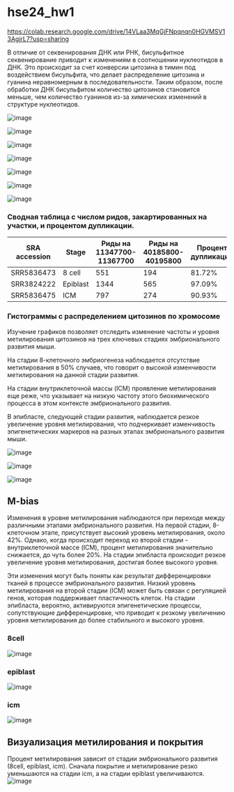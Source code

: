 # hse24_hw1
https://colab.research.google.com/drive/14VLaa3MqGjFNpqnqn0HGVMSV13AgjrL7?usp=sharing

В отличие от секвенирования ДНК или РНК, бисульфитное секвенирование приводит к изменениям в соотношении нуклеотидов в ДНК. Это происходит за счет конверсии цитозина в тимин под воздействием бисульфита, что делает распределение цитозина и гуанина неравномерным в последовательности. Таким образом, после обработки ДНК бисульфитом количество цитозинов становится меньше, чем количество гуанинов из-за химических изменений в структуре нуклеотидов.

![image](https://github.com/npoisoned/hse24_hw1/assets/90446751/3e3556ff-6c9c-4fc6-b5ac-a0571e061595)

![image](https://github.com/npoisoned/hse24_hw1/assets/90446751/02f88f27-be1f-45c7-91c9-969c1adc2bf1)

![image](https://github.com/npoisoned/hse24_hw1/assets/90446751/64b06f9e-ad0a-4bd8-819e-0524cdd12e2a)

![image](https://github.com/npoisoned/hse24_hw1/assets/90446751/0bc34e80-9eef-48fa-a1ef-93f6d7d8970b)

![image](https://github.com/npoisoned/hse24_hw1/assets/90446751/8d895d14-a166-4769-bfcf-c2acc76d7645)

![image](https://github.com/npoisoned/hse24_hw1/assets/90446751/a5d6530f-88a2-461f-9c87-b073a7e604e9)

![image](https://github.com/npoisoned/hse24_hw1/assets/90446751/ef8d2ff9-9517-4a02-99be-358da545026d)

### Сводная таблица с числом ридов, закартированных на участки, и процентом дупликации.

| SRA accession | Stage    | Риды на 11347700-11367700 | Риды на 40185800-40195800 | Процент дупликаций |
| - | - |---------------------------|---------------------------|--------------------|
| SRR5836473 | 8 cell   | 551                       | 194                       | 81.72%             |
| SRR3824222 | Epiblast | 1344                      | 565                       | 97.09%             |
| SRR5836475 | ICM      | 797                       | 274                       | 90.93%             |

### Гистограммы с распределением цитозинов по хромосоме
Изучение графиков позволяет отследить изменение частоты и уровня метилирования цитозинов на трех ключевых стадиях эмбрионального развития мыши.

На стадии 8-клеточного эмбриогенеза наблюдается отсутствие метилирования в 50% случаев, что говорит о высокой изменчивости метилирования на данной стадии развития.

На стадии внутриклеточной массы (ICM) проявление метилирования еще реже, что указывает на низкую частоту этого биохимического процесса в этом контексте эмбрионального развития.

В эпибласте, следующей стадии развития, наблюдается резкое увеличение уровня метилирования, что подчеркивает изменчивость эпигенетических маркеров на разных этапах эмбрионального развития мыши.

![image](https://github.com/npoisoned/hse24_hw1/assets/90446751/6993045c-5796-4f35-a596-6127a89d863d)

![image](https://github.com/npoisoned/hse24_hw1/assets/90446751/d5b1d324-ffa5-4f84-a093-a03bbac38331)

![image](https://github.com/npoisoned/hse24_hw1/assets/90446751/335f74cb-eeb6-4d91-88cc-9a4f04009c15)

## M-bias  
Изменения в уровне метилирования наблюдаются при переходе между различными этапами эмбрионального развития. На первой стадии, 8-клеточном этапе, присутствует высокий уровень метилирования, около 42%. Однако, когда происходит переход ко второй стадии - внутриклеточной массе (ICM), процент метилирования значительно снижается, до чуть более 20%. На стадии эпибласта происходит резкое увеличение уровня метилирования, достигая более высокого уровня.

Эти изменения могут быть поняты как результат дифференцировки тканей в процессе эмбрионального развития. Низкий уровень метилирования на второй стадии (ICM) может быть связан с регуляцией генов, которая поддерживает пластичность клеток. На стадии эпибласта, вероятно, активируются эпигенетические процессы, сопутствующие дифференцировке, что приводит к резкому увеличению уровня метилирования до более стабильного и высокого уровня.
### 8cell
![image](https://github.com/npoisoned/hse24_hw1/assets/90446751/1345df3d-e859-4299-b499-7b5d5ce4b9ed)

### epiblast
![image](https://github.com/npoisoned/hse24_hw1/assets/90446751/736c3d31-cfc8-4694-9996-8684d27848ca)
### icm
![image](https://github.com/npoisoned/hse24_hw1/assets/90446751/02003103-a0fd-4280-a98a-085f1dc23ccb)


## Визуализация метилирования и покрытия

Процент метилирования зависит от стадии эмбрионального развития (8cell, epiblast, icm). Сначала покрытие и метилирование резко уменьшаются на стадии icm, а на стадии epiblast увеличиваются.
![image](https://github.com/npoisoned/hse24_hw1/assets/90446751/5e75e7aa-272b-4354-b51c-0f4a4014b1f9)


